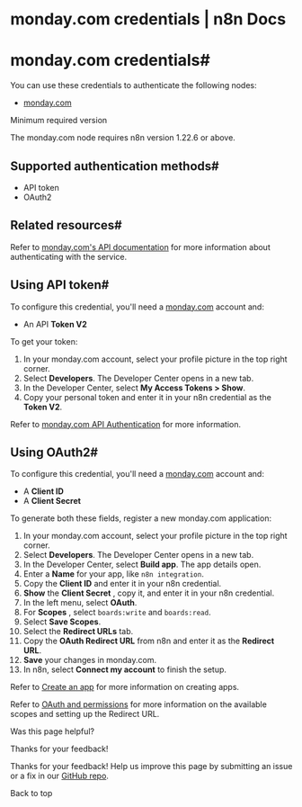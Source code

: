 # monday.com credentials | n8n Docs

[ ](https://github.com/n8n-io/n8n-docs/edit/main/docs/integrations/builtin/credentials/mondaycom.md "Edit this page")

# monday.com credentials#

You can use these credentials to authenticate the following nodes:

  * [monday.com](../../app-nodes/n8n-nodes-base.mondaycom/)

Minimum required version

The monday.com node requires n8n version 1.22.6 or above.

## Supported authentication methods#

  * API token
  * OAuth2

## Related resources#

Refer to [monday.com's API documentation](https://developer.monday.com/api-reference/docs/basics) for more information about authenticating with the service.

## Using API token#

To configure this credential, you'll need a [monday.com](https://monday.com/) account and:

  * An API **Token V2**

To get your token:

  1. In your monday.com account, select your profile picture in the top right corner.
  2. Select **Developers**. The Developer Center opens in a new tab.
  3. In the Developer Center, select **My Access Tokens > Show**.
  4. Copy your personal token and enter it in your n8n credential as the **Token V2**.

Refer to [monday.com API Authentication](https://developer.monday.com/api-reference/docs/authentication) for more information.

## Using OAuth2#

To configure this credential, you'll need a [monday.com](https://monday.com/) account and:

  * A **Client ID**
  * A **Client Secret**

To generate both these fields, register a new monday.com application:

  1. In your monday.com account, select your profile picture in the top right corner.
  2. Select **Developers**. The Developer Center opens in a new tab.
  3. In the Developer Center, select **Build app**. The app details open.
  4. Enter a **Name** for your app, like `n8n integration`.
  5. Copy the **Client ID** and enter it in your n8n credential.
  6. **Show** the **Client Secret** , copy it, and enter it in your n8n credential.
  7. In the left menu, select **OAuth**.
  8. For **Scopes** , select `boards:write` and `boards:read`.
  9. Select **Save Scopes**.
  10. Select the **Redirect URLs** tab.
  11. Copy the **OAuth Redirect URL** from n8n and enter it as the **Redirect URL**.
  12. **Save** your changes in monday.com.
  13. In n8n, select **Connect my account** to finish the setup.

Refer to [Create an app](https://developer.monday.com/apps/docs/create-an-app) for more information on creating apps.

Refer to [OAuth and permissions](https://developer.monday.com/apps/docs/oauth) for more information on the available scopes and setting up the Redirect URL.

Was this page helpful? 

Thanks for your feedback! 

Thanks for your feedback! Help us improve this page by submitting an issue or a fix in our [GitHub repo](https://github.com/n8n-io/n8n-docs). 

Back to top
